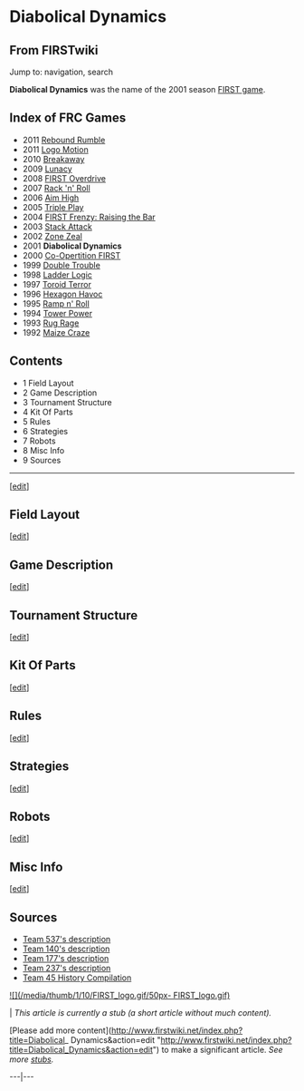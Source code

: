 # Diabolical Dynamics

## From FIRSTwiki

Jump to: navigation, search

**Diabolical Dynamics** was the name of the 2001 season [FIRST game](FRC_Games "FRC Games").

## Index of FRC Games

- 2011 [Rebound Rumble](Rebound_Rumble "Rebound Rumble")
- 2011 [Logo Motion](Logo_Motion "Logo Motion")
- 2010 [Breakaway](Breakaway "Breakaway")
- 2009 [Lunacy](Lunacy "Lunacy")
- 2008 [FIRST Overdrive](FIRST_Overdrive "FIRST Overdrive")
- 2007 [Rack 'n' Roll](Rack_%27n%27_Roll "Rack 'n' Roll")
- 2006 [Aim High](aim-high)
- 2005 [Triple Play](triple-play)
- 2004 [FIRST Frenzy: Raising the Bar](FIRST_Frenzy:_Raising_the_Bar "FIRST Frenzy: Raising the Bar")
- 2003 [Stack Attack](Stack_Attack "Stack Attack")
- 2002 [Zone Zeal](Zone_Zeal "Zone Zeal")
- 2001 **Diabolical Dynamics**
- 2000 [Co-Opertition FIRST](Co-Opertition_FIRST "Co-Opertition FIRST")
- 1999 [Double Trouble](Double_Trouble "Double Trouble")
- 1998 [Ladder Logic](Ladder_Logic "Ladder Logic")
- 1997 [Toroid Terror](Toroid_Terror "Toroid Terror")
- 1996 [Hexagon Havoc](Hexagon_Havoc "Hexagon Havoc")
- 1995 [Ramp n' Roll](Ramp_n%27_Roll "Ramp n' Roll")
- 1994 [Tower Power](Tower_Power "Tower Power")
- 1993 [Rug Rage](Rug_Rage "Rug Rage")
- 1992 [Maize Craze](Maize_Craze "Maize Craze")

## Contents

- 1 Field Layout
- 2 Game Description
- 3 Tournament Structure
- 4 Kit Of Parts
- 5 Rules
- 6 Strategies
- 7 Robots
- 8 Misc Info
- 9 Sources

--------------------------------------------------------------------------------

[[edit](/index.php?title=Diabolical_Dynamics&action=edit&section=1 "Edit
section: Field Layout")]

## Field Layout

[[edit](/index.php?title=Diabolical_Dynamics&action=edit&section=2 "Edit
section: Game Description")]

## Game Description

[[edit](/index.php?title=Diabolical_Dynamics&action=edit&section=3 "Edit
section: Tournament Structure")]

## Tournament Structure

[[edit](/index.php?title=Diabolical_Dynamics&action=edit&section=4 "Edit
section: Kit Of Parts")]

## Kit Of Parts

[[edit](/index.php?title=Diabolical_Dynamics&action=edit&section=5 "Edit
section: Rules")]

## Rules

[[edit](/index.php?title=Diabolical_Dynamics&action=edit&section=6 "Edit
section: Strategies")]

## Strategies

[[edit](/index.php?title=Diabolical_Dynamics&action=edit&section=7 "Edit
section: Robots")]

## Robots

[[edit](/index.php?title=Diabolical_Dynamics&action=edit&section=8 "Edit
section: Misc Info")]

## Misc Info

[[edit](/index.php?title=Diabolical_Dynamics&action=edit&section=9 "Edit
section: Sources")]

## Sources

- [Team 537's description](http://www.team537.com/history.php?year=2001 "http://www.team537.com/history.php?year=2001")
- [Team 140's description](http://www.surko.net/first/competition/2001/index.html "http://www.surko.net/first/competition/2001/index.html")
- [Team 177's description](http://www.swindsor.k12.ct.us/Highschool/activities/clubs/first/2001.html "http://www.swindsor.k12.ct.us/Highschool/activities/clubs/first/2001.html")
- [Team 237's description](http://www.team237.com/2001game.html "http://www.team237.com/2001game.html")
- [Team 45 History Compilation](http://www.technokats.org/historyproject.php "http://www.technokats.org/historyproject.php")

[![](/media/thumb/1/10/FIRST_logo.gif/50px-
FIRST_logo.gif)](Image:FIRST_logo.gif)

| _This article is currently a stub (a short article without much content)._

[Please add more content](http://www.firstwiki.net/index.php?title=Diabolical_
Dynamics&action=edit "http://www.firstwiki.net/index.php?title=Diabolical_Dynamics&action=edit") to make a significant article. _See more [stubs](Special:Shortpages "Special:Shortpages")._

---|---
